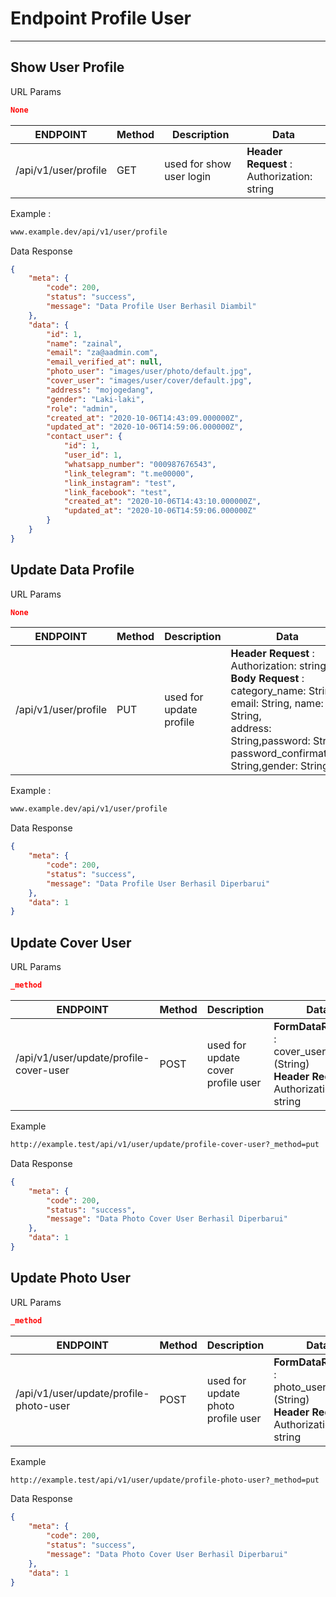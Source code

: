 # Endpoint Profile User

---

<a name="section-1"></a>
## Show User Profile

URL Params
```json
None
```

| ENDPOINT                      | Method | Description                                  | Data                                                                                             |
| ------------------------- | ------ | -------------------------------------------- | ------------------------------------------------------------------------------------------------ |
| /api/v1/user/profile           | GET   | used for show user login        | __Header Request__ :<br>Authorization: string                                  |                                               |


Example :
```bash
www.example.dev/api/v1/user/profile
```

Data Response 

```json
{
    "meta": {
        "code": 200,
        "status": "success",
        "message": "Data Profile User Berhasil Diambil"
    },
    "data": {
        "id": 1,
        "name": "zainal",
        "email": "za@aadmin.com",
        "email_verified_at": null,
        "photo_user": "images/user/photo/default.jpg",
        "cover_user": "images/user/cover/default.jpg",
        "address": "mojogedang",
        "gender": "Laki-laki",
        "role": "admin",
        "created_at": "2020-10-06T14:43:09.000000Z",
        "updated_at": "2020-10-06T14:59:06.000000Z",
        "contact_user": {
            "id": 1,
            "user_id": 1,
            "whatsapp_number": "000987676543",
            "link_telegram": "t.me00000",
            "link_instagram": "test",
            "link_facebook": "test",
            "created_at": "2020-10-06T14:43:10.000000Z",
            "updated_at": "2020-10-06T14:59:06.000000Z"
        }
    }
}
```


## Update Data Profile

URL Params
```json
None
```

| ENDPOINT                      | Method | Description                                  | Data                                                                                             |
| ------------------------- | ------ | -------------------------------------------- | ------------------------------------------------------------------------------------------------ |
| /api/v1/user/profile         | PUT   | used for update profile        |  __Header Request__ :<br>Authorization: string <br> __Body Request__ : category_name: String, email: String, name: String, <br> address: String,password: String,<br> password_confirmation: String,gender: String                              |                                             


Example :
```bash
www.example.dev/api/v1/user/profile
```



Data Response 

```json
{
    "meta": {
        "code": 200,
        "status": "success",
        "message": "Data Profile User Berhasil Diperbarui"
    },
    "data": 1
}
```
## Update Cover User

URL Params
```json
_method
```

| ENDPOINT                      | Method | Description                                  | Data                                                                                             |
| ------------------------- | ------ | -------------------------------------------- | ------------------------------------------------------------------------------------------------ |
| /api/v1/user/update/profile-cover-user           | POST   | used for update cover profile user       | __FormDataRequest__ :<br>cover_user: file (String) <br> __Header Request__ :<br>Authorization: string                                  |                                               |

Example
```bash
http://example.test/api/v1/user/update/profile-cover-user?_method=put
```

Data Response 

```json
{
    "meta": {
        "code": 200,
        "status": "success",
        "message": "Data Photo Cover User Berhasil Diperbarui"
    },
    "data": 1
}
```


## Update Photo User

URL Params
```json
_method
```

| ENDPOINT                      | Method | Description                                  | Data                                                                                             |
| ------------------------- | ------ | -------------------------------------------- | ------------------------------------------------------------------------------------------------ |
| /api/v1/user/update/profile-photo-user          | POST   | used for update photo profile user       | __FormDataRequest__ :<br>photo_user: file (String) <br> __Header Request__ :<br>Authorization: string                                  |                                               |

Example
```bash
http://example.test/api/v1/user/update/profile-photo-user?_method=put
```

Data Response 

```json
{
    "meta": {
        "code": 200,
        "status": "success",
        "message": "Data Photo Cover User Berhasil Diperbarui"
    },
    "data": 1
}
```



